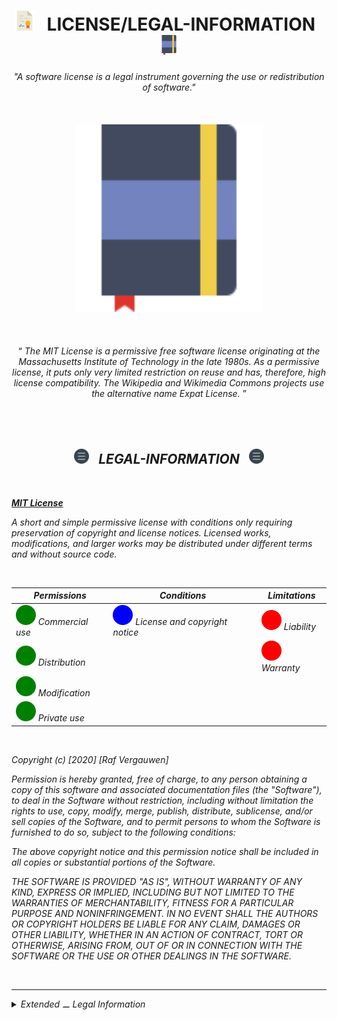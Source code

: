 <h1 class="hero__subject--legal-info" align="center">
  <img src="../../../../assets/media/icons/vendors/flat__diploma.svg" width="32px" /> &nbsp;
  <b>LICENSE/LEGAL-INFORMATION</b> &nbsp;
  <img src="../../../../assets/media/icons/vendors/flat__notebook.svg" width="32px" />
</h1>

<div class="hero__main--legal-info" align="center">
  <i>"A software license is a legal instrument governing the use or redistribution of software."</i>
  <br />
  <br />
  <br />
  <br />
  <img
  src="../../../../assets/media/icons/vendors/flat__notebook.svg"
  alt="placeholder main hero image"
  width="300px"
  />
  <br />
  <br />
  <br />
  <br />
  <q>
    <i>
    The MIT License is a permissive free software license originating at the Massachusetts Institute of Technology in the late 1980s. As a permissive license, it puts only very limited restriction on reuse and has, therefore, high license compatibility. The Wikipedia and Wikimedia Commons projects use the alternative name Expat License.
    <i/>
  </q>
</div>

<br/>
<br/>
<br/>
<h2 class="heading__subcat-title--legal-info---v01" align="center">
  <img src="../../../../assets/media/icons/vendors/flat__menu.svg" width="24px" /> &nbsp;
  <b>LEGAL-INFORMATION</b> &nbsp;
  <img src="../../../../assets/media/icons/vendors/flat__menu.svg" width="24px" />
</h2>
<br/>

**[MIT License](https://choosealicense.com/licenses/mit/)**

_A short and simple permissive license with conditions only requiring preservation of copyright and license notices.
Licensed works, modifications, and larger works may be distributed under different terms and without source code._

<br/>

| **Permissions**                                                                             | **Conditions**                                                                                           | **Limitations**                                                                      |
| ------------------------------------------------------------------------------------------- | -------------------------------------------------------------------------------------------------------- | ------------------------------------------------------------------------------------ |
| <img src="../../../../assets/media/icons/vendors/b__circle-fill--green.svg"> Commercial use | <img src="../../../../assets/media/icons/vendors/b__circle-fill--blue.svg"> License and copyright notice | <img src="../../../../assets/media/icons/vendors/b__circle-fill--red.svg"> Liability |
| <img src="../../../../assets/media/icons/vendors/b__circle-fill--green.svg"> Distribution   |                                                                                                          | <img src="../../../../assets/media/icons/vendors/b__circle-fill--red.svg"> Warranty  |
| <img src="../../../../assets/media/icons/vendors/b__circle-fill--green.svg"> Modification   |                                                                                                          |                                                                                      |
| <img src="../../../../assets/media/icons/vendors/b__circle-fill--green.svg"> Private use    |                                                                                                          |                                                                                      |

<br/>

Copyright (c) [2020] [Raf Vergauwen]

Permission is hereby granted, free of charge, to any person obtaining a copy
of this software and associated documentation files (the "Software"), to deal
in the Software without restriction, including without limitation the rights
to use, copy, modify, merge, publish, distribute, sublicense, and/or sell
copies of the Software, and to permit persons to whom the Software is
furnished to do so, subject to the following conditions:

The above copyright notice and this permission notice shall be included in all
copies or substantial portions of the Software.

THE SOFTWARE IS PROVIDED "AS IS", WITHOUT WARRANTY OF ANY KIND, EXPRESS OR
IMPLIED, INCLUDING BUT NOT LIMITED TO THE WARRANTIES OF MERCHANTABILITY,
FITNESS FOR A PARTICULAR PURPOSE AND NONINFRINGEMENT. IN NO EVENT SHALL THE
AUTHORS OR COPYRIGHT HOLDERS BE LIABLE FOR ANY CLAIM, DAMAGES OR OTHER
LIABILITY, WHETHER IN AN ACTION OF CONTRACT, TORT OR OTHERWISE, ARISING FROM,
OUT OF OR IN CONNECTION WITH THE SOFTWARE OR THE USE OR OTHER DEALINGS IN THE
SOFTWARE.

<br/>

---

<details>
  <summary><i>Extended ⚊ Legal Information</i></summary>

---

<br/>

Ullamco ipsum aliqua tempor labore qui nulla excepteur minim cupidatat eu. Nostrud voluptate elit do nisi eu pariatur quis veniam consequat Lorem culpa incididunt. Esse deserunt excepteur duis adipisicing nisi ex.

Incididunt irure labore nostrud cillum enim voluptate nostrud sunt. Pariatur deserunt sit voluptate adipisicing qui ut nostrud velit enim culpa proident voluptate esse qui. Excepteur duis quis deserunt magna dolor quis dolor enim non nisi. Sunt anim nostrud aliquip sint officia veniam excepteur Lorem sint tempor ad ipsum. Culpa dolore sunt irure consectetur veniam incididunt dolore et aute cillum. Et id minim enim incididunt eu magna mollit labore enim incididunt tempor veniam cupidatat esse.

Sit dolor et aliquip consequat consequat dolor ut. Nostrud reprehenderit excepteur non qui nisi et consequat ullamco duis fugiat veniam officia. Labore irure ut eu consequat deserunt adipisicing fugiat exercitation ex id sit minim officia. Lorem excepteur quis excepteur ullamco nostrud.

<br/>

</details>
